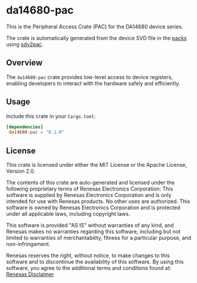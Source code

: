 
# da14680-pac

This is the Peripheral Access Crate (PAC) for the DA14680 device series.

The crate is automatically generated from the device SVD file in the [packs](https://www.keil.arm.com/packs) using [sdv2pac](https://github.com/Infineon/svd2pac).

## Overview

The `da14680-pac` crate provides low-level access to device registers, enabling developers to interact with the hardware safely and efficiently.

## Usage

Include this crate in your `Cargo.toml`:

```toml
[dependencies]
 da14680-pac = "0.1.0"
```

## License

This crate is licensed under either the MIT License or the Apache License, Version 2.0.

The contents of this crate are auto-generated and licensed under the following proprietary terms of Renesas Electronics Corporation:
This software is supplied by Renesas Electronics Corporation and is only intended for use with Renesas products. No other uses are authorized. This software is owned by Renesas Electronics Corporation and is protected under all applicable laws, including copyright laws.

This software is provided "AS IS" without warranties of any kind, and Renesas makes no warranties regarding this software, including but not limited to
warranties of merchantability, fitness for a particular purpose, and non-infringement.

Renesas reserves the right, without notice, to make changes to this software and to discontinue the availability of this software. By using this software,
you agree to the additional terms and conditions found at:
[Renesas Disclaimer](http://www.renesas.com/disclaimer)
